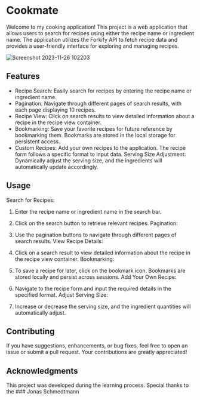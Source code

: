 # Cookmate

Welcome to my cooking application! This project is a web application that allows users to search for recipes using either the recipe name or ingredient name. The application utilizes the Forkify API to fetch recipe data and provides a user-friendly interface for exploring and managing recipes.


![Screenshot 2023-11-26 102203](https://github.com/suryasv0729/cookmate/assets/134188383/e8062f82-d57e-4bff-8b70-081e84301fb2)

## Features
* Recipe Search: Easily search for recipes by entering the recipe name or ingredient name.
* Pagination: Navigate through different pages of search results, with each page displaying 10 recipes.
* Recipe View: Click on search results to view detailed information about a recipe in the recipe view container.
* Bookmarking: Save your favorite recipes for future reference by bookmarking them. Bookmarks are stored in the local storage for persistent access.
* Custom Recipes: Add your own recipes to the application. The recipe form follows a specific format to input data.
Serving Size Adjustment: Dynamically adjust the serving size, and the ingredients will automatically update accordingly.

## Usage
Search for Recipes:

1) Enter the recipe name or ingredient name in the search bar.
2) Click on the search button to retrieve relevant recipes.
Pagination:

3) Use the pagination buttons to navigate through different pages of search results.
View Recipe Details:

4) Click on a search result to view detailed information about the recipe in the recipe view container.
Bookmarking:

5) To save a recipe for later, click on the bookmark icon. Bookmarks are stored locally and persist across sessions.
Add Your Own Recipe:

6) Navigate to the recipe form and input the required details in the specified format.
Adjust Serving Size:

7) Increase or decrease the serving size, and the ingredient quantities will automatically adjust.

## Contributing
If you have suggestions, enhancements, or bug fixes, feel free to open an issue or submit a pull request. Your contributions are greatly appreciated!

## Acknowledgments
This project was developed during the learning process. Special thanks to the ### Jonas Schmedtmann
